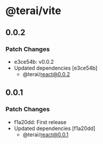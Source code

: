 # @terai/vite

## 0.0.2

### Patch Changes

- e3ce54b: v0.0.2
- Updated dependencies [e3ce54b]
  - @terai/react@0.0.2

## 0.0.1

### Patch Changes

- f1a20dd: First release
- Updated dependencies [f1a20dd]
  - @terai/react@0.0.1

